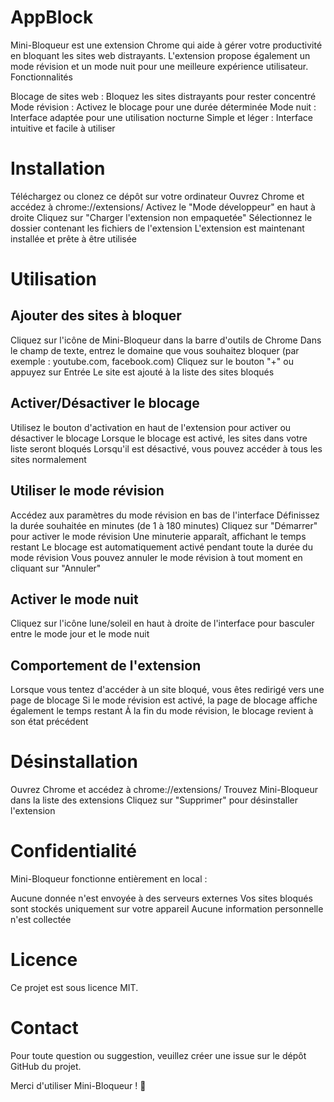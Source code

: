 # AppBlock

Mini-Bloqueur est une extension Chrome qui aide à gérer votre productivité en bloquant les sites web distrayants. L'extension propose également un mode révision et un mode nuit pour une meilleure expérience utilisateur.
Fonctionnalités

Blocage de sites web : Bloquez les sites distrayants pour rester concentré
Mode révision : Activez le blocage pour une durée déterminée
Mode nuit : Interface adaptée pour une utilisation nocturne
Simple et léger : Interface intuitive et facile à utiliser

# Installation

Téléchargez ou clonez ce dépôt sur votre ordinateur
Ouvrez Chrome et accédez à chrome://extensions/
Activez le "Mode développeur" en haut à droite
Cliquez sur "Charger l'extension non empaquetée"
Sélectionnez le dossier contenant les fichiers de l'extension
L'extension est maintenant installée et prête à être utilisée

# Utilisation
## Ajouter des sites à bloquer

Cliquez sur l'icône de Mini-Bloqueur dans la barre d'outils de Chrome
Dans le champ de texte, entrez le domaine que vous souhaitez bloquer (par exemple : youtube.com, facebook.com)
Cliquez sur le bouton "+" ou appuyez sur Entrée
Le site est ajouté à la liste des sites bloqués

## Activer/Désactiver le blocage

Utilisez le bouton d'activation en haut de l'extension pour activer ou désactiver le blocage
Lorsque le blocage est activé, les sites dans votre liste seront bloqués
Lorsqu'il est désactivé, vous pouvez accéder à tous les sites normalement

## Utiliser le mode révision

Accédez aux paramètres du mode révision en bas de l'interface
Définissez la durée souhaitée en minutes (de 1 à 180 minutes)
Cliquez sur "Démarrer" pour activer le mode révision
Une minuterie apparaît, affichant le temps restant
Le blocage est automatiquement activé pendant toute la durée du mode révision
Vous pouvez annuler le mode révision à tout moment en cliquant sur "Annuler"

## Activer le mode nuit

Cliquez sur l'icône lune/soleil en haut à droite de l'interface pour basculer entre le mode jour et le mode nuit

## Comportement de l'extension

Lorsque vous tentez d'accéder à un site bloqué, vous êtes redirigé vers une page de blocage
Si le mode révision est activé, la page de blocage affiche également le temps restant
À la fin du mode révision, le blocage revient à son état précédent

# Désinstallation

Ouvrez Chrome et accédez à chrome://extensions/
Trouvez Mini-Bloqueur dans la liste des extensions
Cliquez sur "Supprimer" pour désinstaller l'extension

# Confidentialité

Mini-Bloqueur fonctionne entièrement en local :

Aucune donnée n'est envoyée à des serveurs externes
Vos sites bloqués sont stockés uniquement sur votre appareil
Aucune information personnelle n'est collectée

# Licence

Ce projet est sous licence MIT.

# Contact

Pour toute question ou suggestion, veuillez créer une issue sur le dépôt GitHub du projet.

Merci d'utiliser Mini-Bloqueur ! 🚀